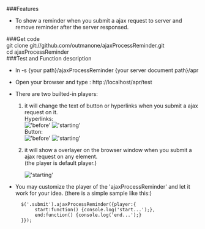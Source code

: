 ###Features
* To  show a reminder when you submit a ajax request to server and remove reminder after the server responsed.   
   
###Get code    
    git clone git://github.com/outmanone/ajaxProcessReminder.git   
    cd ajaxProcessReminder   
###Test and Function description       

* ln -s {your path}/ajaxProcessReminder {your server document path}/apr    
* Open your browser and type : http://localhost/apr/test   
* There are two builted-in players:     
  1. it will change the text of button or hyperlinks when you submit a ajax request on it.  
     Hyperlinks:   
	 !['before'][1.1]  !['starting'][1.2]   
	 Button:  
	 !['before'][1.3]       !['starting'][1.4]   
  2. it will show a overlayer on the browser window when you submit a ajax request on any element.      
     (the player is default player.)    
	 
	 !['starting'][1.5]
	 
* You may customize the player of the 'ajaxProcessReminder' and let it work for your idea. (there is a simple sample like this:)      

		$('.submit').ajaxProcessReminder({player:{   
		     start:function() {console.log('start...');},   
		     end:function() {console.log('end...');}   
		}});                                                

[1.1]:  http://outmanone.github.com/images/proj-img/Snip20120614_5.png
[1.2]:  http://outmanone.github.com/images/proj-img/Snip20120614_6.png
[1.3]:  http://outmanone.github.com/images/proj-img/Snip20120614_7.png
[1.4]:  http://outmanone.github.com/images/proj-img/Snip20120614_8.png
[1.5]:  http://outmanone.github.com/images/proj-img/Snip20120614_9.png

